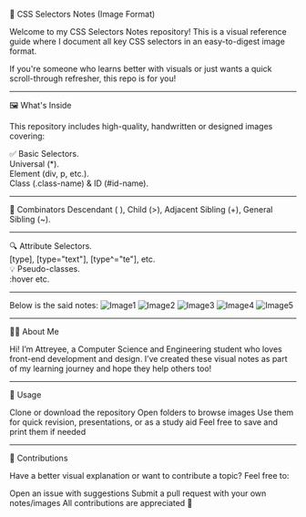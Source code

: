 🎯 CSS Selectors Notes (Image Format)

Welcome to my CSS Selectors Notes repository! This is a visual reference guide where I document all key CSS selectors in an easy-to-digest image format.

If you're someone who learns better with visuals or just wants a quick scroll-through refresher, this repo is for you!

---

🖼️ What's Inside

This repository includes high-quality, handwritten or designed images covering:

✅ Basic Selectors.                                                   
Universal (*).                                           
Element (div, p, etc.).                                      
Class (.class-name) & ID (#id-name).     

---

🔗 Combinators
Descendant ( ), Child (>), Adjacent Sibling (+), General Sibling (~).                                    

---

🔍 Attribute Selectors.                                                            
[type], [type="text"], [type^="te"], etc.                                         
💡 Pseudo-classes.                                                                      
:hover etc.      

---

Below is the said notes:
![Image1](IMG_0055.jpeg)
![Image2](IMG_0056.jpeg)
![Image3](IMG_0057.jpeg)
![Image4](IMG_0058.jpeg)
![Image5](IMG_0059.jpeg)

---

🧑‍💻 About Me

Hi! I’m Attreyee, a Computer Science and Engineering student who loves front-end development and design. I’ve created these visual notes as part of my learning journey and hope they help others too!

---

🚀 Usage

Clone or download the repository
Open folders to browse images
Use them for quick revision, presentations, or as a study aid
Feel free to save and print them if needed

---

🤝 Contributions

Have a better visual explanation or want to contribute a topic? Feel free to:

Open an issue with suggestions
Submit a pull request with your own notes/images
All contributions are appreciated 💖

